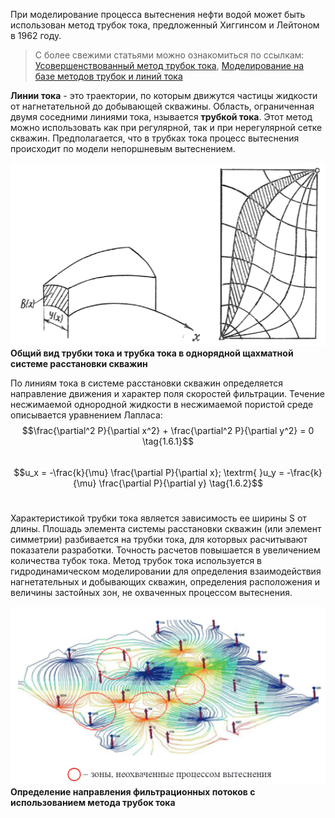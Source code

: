 
При моделирование процесса вытеснения нефти водой может быть использован метод трубок тока, предложенный Хиггинсом и Лейтоном в 1962 году. 

 > С более свежими статьями можно ознакомиться по ссылкам: [Усовершенствованный метод трубок тока](https://cyberleninka.ru/article/n/usovershenstvovannyy-metod-trubok-toka-higginsa-leytona-dlya-modelirovaniya-zavodneniya-neftyanyh-mestorozhdeniy/viewer), [Моделирование на базе методов трубок и линий тока](https://cyberleninka.ru/article/n/modelirovanie-na-baze-metodov-trubok-i-liniy-toka/viewer)
 
**Линии тока** - это траектории, по которым движутся частицы жидкости от нагнетательной до добывающей скважины. Область, ограниченная двумя соседними линиями тока, нзывается **трубкой тока**.  Этот метод можно использовать как при регулярной, так и при нерегулярной сетке скважин. Предполагается, что в трубках тока процесс вытеснения происходит по модели непоршневым вытеснением.
<br>

![Общий вид трубки тока и трубка тока в однорядной щахматной системе расстановки скважин](../files/Pasted%20image%2020240205170529.png)
**Общий вид трубки тока и трубка тока в однорядной щахматной системе расстановки скважин**
<br>

По линиям тока в системе расстановки скважин определяется направление движения и характер поля скоростей фильтрации. Течение несжимаемой однородной жидкости в несжимаемой пористой среде описывается уравнением Лапласа:
<br>
$$\frac{\partial^2 P}{\partial x^2} + \frac{\partial^2 P}{\partial y^2} = 0 \tag{1.6.1}$$<br>
$$u_x = -\frac{k}{\mu} \frac{\partial P}{\partial x}; \textrm{ }u_y = -\frac{k}{\mu} \frac{\partial P}{\partial y} \tag{1.6.2}$$<br>

Характеристикой трубки тока является зависимость ее ширины S от длины. Плошадь элемента системы расстановки скважин (или элемент симметрии) разбивается на трубки тока, для которвых расчитывают показатели разработки. Точность расчетов повышается в увеличением количества тубок тока. Метод трубок тока используется в гидродинамическом моделировании для определения взаимодействия нагнетательных и добывающих скважин, определения расположения и величины застойных зон, не охваченных процессом вытеснения.<br>

![Определение направления фильтрационных потоков с использованием метода трубок тока](../files/Pasted%20image%2020240205171408.png)<br>
**Определение направления фильтрационных потоков с использованием метода трубок тока**
